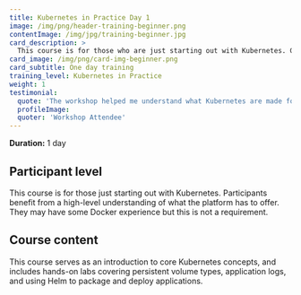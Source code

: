 ```yaml
---
title: Kubernetes in Practice Day 1
image: /img/png/header-training-beginner.png
contentImage: /img/jpg/training-beginner.jpg
card_description: >
  This course is for those who are just starting out with Kubernetes. Gain an introduction to Kubernetes core concepts, and work through hands-on labs that cover persistent volume types, application logs, and using Helm to package and deploy applications.
card_image: /img/png/card-img-beginner.png
card_subtitle: One day training
training_level: Kubernetes in Practice
weight: 1
testimonial:
  quote: 'The workshop helped me understand what Kubernetes are made for, what the building blocks are and how we are supposed to use them. That was the aim, so I’m really really happy I attended the workshop!'
  profileImage:
  quoter: 'Workshop Attendee'
---
```


**Duration:** 1 day

## Participant level
This course is for those just starting out with Kubernetes. Participants benefit
from a high-level understanding of what the platform has to offer. They may have
some Docker experience but this is not a requirement.

## Course content
This course serves as an introduction to core Kubernetes concepts, and includes
hands-on labs covering persistent volume types, application logs, and using Helm
to package and deploy applications.
